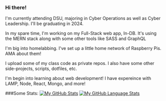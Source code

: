 ### Hi there!

I'm currently attending DSU, majoring in Cyber Operations as well as Cyber Leadership. I'll be graduating in 2024. <br>

In my spare time, I'm working on my Full-Stack web app, In-DB. It's using the MERN stack along with some other tools like SASS and GraphQL <br>

I'm big into homelabbing. I've set up a little home network of Raspberry Pis. AMA about them! <br>

I upload some of my class code as private repos. I also have some other side-projects, scripts, dotfiles, etc. <br>

I'm begin into learning about web development! I have expereince with LAMP, Node, React, Mongo, and more!

###Some Stats:
[![My GitHub Stats](https://github-readme-stats.vercel.app/api/?username=DanEager19&count_private=true&theme=tokyonight&showicons=true)]()
[![My GitHub Language Stats](https://github-readme-stats.vercel.app/api/top-langs/?username=DanEager19&langs_count=5&theme=tokyonight)]()
